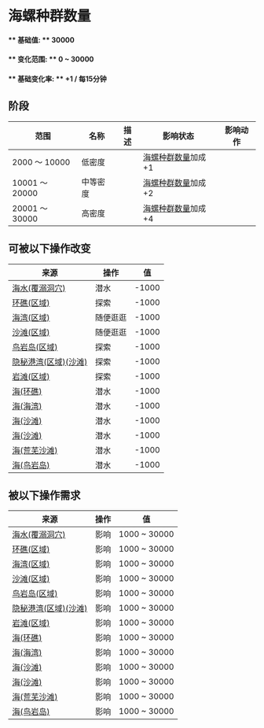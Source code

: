 # 海螺种群数量  
#### ** 基础值: ** 30000   
#### ** 变化范围: ** 0 ~ 30000  
#### ** 基础变化率: ** +1 / 每15分钟   
## 阶段  
范围  |  名称  |  描述  |  影响状态  |  影响动作  
----  |  ----  |  ----  |  ----  |  ----  
2000 ～ 10000  |  低密度  |    |  [海螺种群数量](Pop_Conch.md)加成+1  |    
10001 ～ 20000  |  中等密度  |    |  [海螺种群数量](Pop_Conch.md)加成+2  |    
20001 ～ 30000  |  高密度  |    |  [海螺种群数量](Pop_Conch.md)加成+4  |    
## 可被以下操作改变  
来源  |  操作  |  值  
----  |  ----  |  ----  
[海水(覆溺洞穴)](Sea_Cave.md)  |  潜水  |  -1000  
[环礁(区域)](Atoll.md)  |  探索  |  -1000  
[海湾(区域)](Bay.md)  |  随便逛逛  |  -1000  
[沙滩(区域)](Beach.md)  |  随便逛逛  |  -1000  
[鸟岩岛(区域)](BirdRock.md)  |  探索  |  -1000  
[隐秘港湾(区域)(沙滩)](Cove.md)  |  探索  |  -1000  
[岩滩(区域)](Rocks.md)  |  探索  |  -1000  
[海(环礁)](Sea_Atoll.md)  |  潜水  |  -1000  
[海(海湾)](Sea_Bay.md)  |  潜水  |  -1000  
[海(沙滩)](Sea_Beach.md)  |  潜水  |  -1000  
[海(沙滩)](Sea_Cove.md)  |  潜水  |  -1000  
[海(荒芜沙滩)](Sea_DesolateBeach.md)  |  潜水  |  -1000  
[海(鸟岩岛)](Sea_Rocks.md)  |  潜水  |  -1000  
## 被以下操作需求  
来源  |  操作  |  值  
----  |  ----  |  ----  
[海水(覆溺洞穴)](Sea_Cave.md)  |  影响  |  1000 ~ 30000  
[环礁(区域)](Atoll.md)  |  影响  |  1000 ~ 30000  
[海湾(区域)](Bay.md)  |  影响  |  1000 ~ 30000  
[沙滩(区域)](Beach.md)  |  影响  |  1000 ~ 30000  
[鸟岩岛(区域)](BirdRock.md)  |  影响  |  1000 ~ 30000  
[隐秘港湾(区域)(沙滩)](Cove.md)  |  影响  |  1000 ~ 30000  
[岩滩(区域)](Rocks.md)  |  影响  |  1000 ~ 30000  
[海(环礁)](Sea_Atoll.md)  |  影响  |  1000 ~ 30000  
[海(海湾)](Sea_Bay.md)  |  影响  |  1000 ~ 30000  
[海(沙滩)](Sea_Beach.md)  |  影响  |  1000 ~ 30000  
[海(沙滩)](Sea_Cove.md)  |  影响  |  1000 ~ 30000  
[海(荒芜沙滩)](Sea_DesolateBeach.md)  |  影响  |  1000 ~ 30000  
[海(鸟岩岛)](Sea_Rocks.md)  |  影响  |  1000 ~ 30000  


<script>document.title="海螺种群数量 - 卡牌生存百科 Card Survival Wiki";</script>